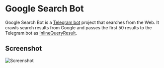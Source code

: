 # Google Search Bot

Google Search Bot is a [Telegram bot](https://core.telegram.org/bots) project that searches from the Web. It crawls search results from Google and passes the first 50 results to the Telegram bot as [InlineQueryResult](https://core.telegram.org/bots/api#inlinequeryresult).

## Screenshot

![Screenshot](screenshot.png)
